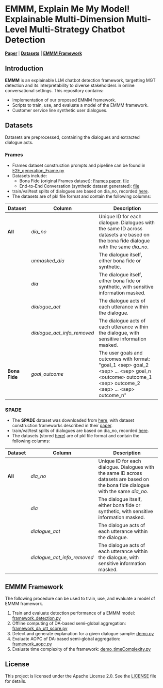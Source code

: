 # EMMM, Explain Me My Model! Explainable Multi-Dimension Multi-Level Multi-Strategy Chatbot Detection
[**Paper**]() | [**Datasets**](#datasets) | [**EMMM Framework**](#emmm-framework)

## Introduction
**EMMM** is an explainable LLM chatbot detection framework, targetting MGT detection and its interpretability to diverse stakeholders in online conversational settings. This repository contains:
- Implementation of our proposed EMMM framework.
- Scripts to train, use, and evaluate a model of the EMMM framework.
- Customer service line synthetic user dialogues.


## Datasets
Datasets are preprocessed, containing the dialogues and extracted dialogue acts. 

### Frames
- Frames dataset construction prompts and pipeline can be found in [E2E_generation_Frame.py](LLM/E2E_generation_Frame.py)
- Datasets include:
    - Bona Fide (original Frames dataset): [Frames paper](https://aclanthology.org/W17-5526/), [file](dataset/Frames/frames_bona_fide.pkl)
    - End-to-End Conversation (synthetic dataset generated): [file](dataset/Frames/frames_e2e.pkl)
- train/val/test splits of dialogues are based on dia_no, recorded [here](dataset/Frames/dataset_splits.pkl).
- The datasets are of pkl file format and contain the following columns:

| Dataset                    | Column            | Description                                                                                              |
|----------------------------|-------------------|----------------------------------------------------------------------------------------------------------|
| **All**                     | *dia_no* | Unique ID for each dialogue. Dialogues with the same ID across datasets are based on the bona fide dialogue with the same *dia_no*. |
|                            | *unmasked_dia*             | The dialogue itself, either bona fide or synthetic.                                                      |
|                            | *dia*             | The dialogue itself, either bona fide or synthetic, with sensitive information masked.                                                      |
|                            | *dialogue_act*             | The dialogue acts of each utterance within the dialogue.                                                     |
|                            | *dialogue_act_info_removed*             | The dialogue acts of each utterance within the dialogue, with sensitive information masked.                                                     |
| **Bona Fide**               | *goal_outcome*        | The  user goals and outcomes with format: "goal_1 \<sep\> goal_2 \<sep\> ... \<sep\> goal_n \<outcome\> outcome_1 \<sep\> outcome_2 \<sep\> ... \<sep\> outcome_n"     

### SPADE
- The **SPADE** dataset was downloaded from [here](https://huggingface.co/datasets/AngieYYF/SPADE-customer-service-dialogue), with dataset construction frameworks described in their [paper](https://aclanthology.org/2025.llmsec-1.11/).
- train/val/test splits of dialogues are based on dia_no, recorded [here](dataset/SPADE/dataset_splits.pkl).
- The datasets (stored [here](dataset/SPADE)) are of pkl file format and contain the following columns:

| Dataset                    | Column            | Description                                                                                              |
|----------------------------|-------------------|----------------------------------------------------------------------------------------------------------|
| **All**                     | *dia_no* | Unique ID for each dialogue. Dialogues with the same ID across datasets are based on the bona fide dialogue with the same *dia_no*. |
|                            | *dia*             | The dialogue itself, either bona fide or synthetic, with sensitive information masked.                                                      |
|                            | *dialogue_act*             | The dialogue acts of each utterance within the dialogue.                                                     |
|                            | *dialogue_act_info_removed*             | The dialogue acts of each utterance within the dialogue, with sensitive information masked.                                                     |



## EMMM Framework
The following procedure can be used to train, use, and evaluate a model of EMMM framework.
1. Train and evaluate detection performance of a EMMM model: [framework_detection.py](experiments/framework_detection.py)
2. Offline computing of DA-based semi-global aggregation: [framework_da_utt_score.py](experiments/framework_da_utt_score.py)
3. Detect and generate explanation for a given dialogue sample: [demo.py](experiments/demo.py)
4. Evaluate AOPC of DA-based semi-global aggregation: [framework_aopc.py](experiments/framework_aopc.py)
5. Evaluate time complexity of the framework: [demo_timeComplexity.py](experiments/demo_timeComplexity.py)

## License
This project is licensed under the Apache License 2.0. See the [LICENSE](./LICENSE) file for details.